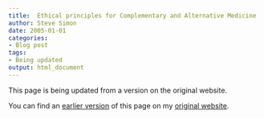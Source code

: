 ```yaml
---
title:  Ethical principles for Complementary and Alternative Medicine 
author: Steve Simon
date: 2005-01-01
categories:
- Blog post
tags:
- Being updated
output: html_document
---
```


This page is being updated from a version on the original website.

<!---More--->

You can find an [earlier version][sim1] of this page on my [original website][sim2].


[sim1]: http://www.pmean.com/05/EthicsCAM.html
[sim2]: http://www.pmean.com/original_site.html

